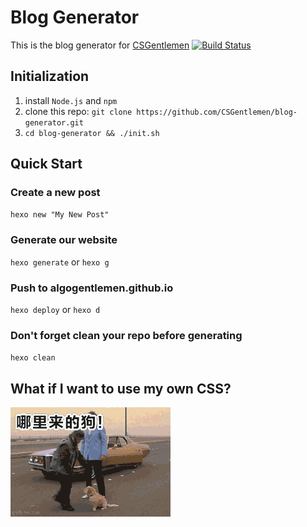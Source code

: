 # Blog Generator

This is the blog generator for [CSGentlemen](https://github.com/CSGentlemen/csgentlemen.github.io) [![Build Status](https://travis-ci.org/CSGentlemen/blog-generator.svg?branch=master)](https://travis-ci.org/CSGentlemen/blog-generator)

## Initialization

1. install `Node.js` and `npm`
2. clone this repo: `git clone https://github.com/CSGentlemen/blog-generator.git`
3. `cd blog-generator && ./init.sh`

## Quick Start

### Create a new post

`hexo new "My New Post"`

### Generate our website

`hexo generate` or `hexo g`

### Push to algogentlemen.github.io

`hexo deploy` or `hexo d`

### Don't forget clean your repo before generating

`hexo clean`

## What if I want to use my own CSS?

![QAQ](./kick-dog.gif)
